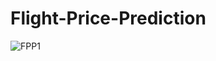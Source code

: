 # Flight-Price-Prediction

![FPP1](https://user-iamages.githubusercontent.com/61621224/89753437-e4482f00-daf5-11ea-8bb2-ec5193e8b09f.PNG)

